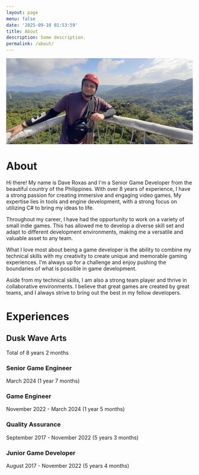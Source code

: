```yaml
---
layout: page
menu: false
date: '2025-09-10 01:53:59'
title: About
description: Some description.
permalink: /about/
---
```


<img src="images/me.jpg" alt="Dave Louie Roxas">

# About

Hi there! My name is Dave Roxas and I'm a Senior Game Developer from the beautiful country of the Philippines. With over 8 years of experience, I have a strong passion for creating immersive and engaging video games. My expertise lies in tools and engine development, with a strong focus on utilizing C# to bring my ideas to life.

Throughout my career, I have had the opportunity to work on a variety of small indie games. This has allowed me to develop a diverse skill set and adapt to different development environments, making me a versatile and valuable asset to any team.

What I love most about being a game developer is the ability to combine my technical skills with my creativity to create unique and memorable gaming experiences. I'm always up for a challenge and enjoy pushing the boundaries of what is possible in game development.

Aside from my technical skills, I am also a strong team player and thrive in collaborative environments. I believe that great games are created by great teams, and I always strive to bring out the best in my fellow developers.

# Experiences

## Dusk Wave Arts
Total of 8 years 2 months
 
### Senior Game Engineer
March 2024 (1 year 7 months)
 
### Game Engineer
November 2022 - March 2024 (1 year 5 months)
 
### Quality Assurance
September 2017 - November 2022 (5 years 3 months)
 
### Junior Game Developer
August 2017 - November 2022 (5 years 4 months)